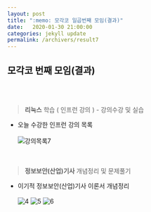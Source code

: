 ```yaml
---
layout: post
title: ":memo: 모각코 일곱번째 모임(결과)"
date:   2020-01-30 21:00:00
categories: jekyll update
permalink: /archivers/result7
---
```


## 모각코 번째 모임(결과) ##
<br><br>


> **리눅스** 학습 ( 인프런 강의 ) - 강의수강 및 실습

* 오늘 수강한 인프런 강의 목록<br><br>
![강의목록7](https://user-images.githubusercontent.com/55095660/74534067-50e2d680-4f76-11ea-9798-571cbeace982.PNG)
<br><br><br>


> **정보보안(산업)기사** 개념정리 및 문제풀기

- 이기적 정보보안(산업)기사 이론서 개념정리<br><br>
![4](https://user-images.githubusercontent.com/55095660/74534093-5cce9880-4f76-11ea-9d81-3c9f94c4ee53.jpg)
![5](https://user-images.githubusercontent.com/55095660/74534098-5f30f280-4f76-11ea-959a-6715cd4fc5ef.jpg)
![6](https://user-images.githubusercontent.com/55095660/74534101-60621f80-4f76-11ea-8345-5a557106a51b.jpg)

<br><br><br>


